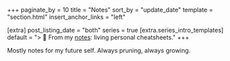 +++
paginate_by = 10
title = "Notes"
sort_by = "update_date"
template = "section.html"
insert_anchor_links = "left"

[extra]
post_listing_date = "both"
series = true
[extra.series_intro_templates]
default = "> 📝 From my [notes]($SERIES_PERMALINK): living personal cheatsheets."
+++

Mostly notes for my future self. Always pruning, always growing.
